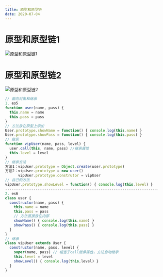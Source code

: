 ```yaml
---
title: 原型和原型链
date: 2020-07-04
---
```

# 原型和原型链1
![原型和原型链1](https://6368-chenjie-blog-88b4b7-1302547066.tcb.qcloud.la/原型和原型链1.png)

# 原型和原型链2
![原型和原型链2](https://6368-chenjie-blog-88b4b7-1302547066.tcb.qcloud.la/原型和原型链2.png)
``` js
// 面向对象和继承
1. es5
function user(name, pass) {
  this.name = name
  this.pass = pass
}
// 方法放在原型上添加
User.prototype.showName = function() { console.log(this.name) }
User.prototype.showPass = function() { console.log(this.pass) }
// 继承
function vipUser(name, pass, level) {
  user.call(this, name, pass) //继承属性
  this.level = level
}
// 继承方法
方法1：vipUser.prototype = Object.create(user.prototype)
方法2：vipUser.prototype = new user()
      vipUser.prototype.construtor = vipUser
// 自己的方法
vipUser.prototype.showLevel = function() { console.log(this.level) }
----------------------------------------------------------------------------------------------
2. es6
class user {
  constructor(name, pass) {
    this.name = name
    this.pass = pass
    // 方法直接放在内部
    showName() { console.log(this.name) }
    showPass() { console.log(this.pass) }
  }
}
// 继承
class vipUser extends User {
  constructor(name, pass, level) {
    super(name, pass) // 相当于call继承属性，方法自动继承
    this.level = level
    showLevel() { console.log(this,level) }
  }
}
```